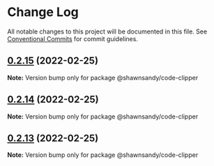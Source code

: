 # Change Log

All notable changes to this project will be documented in this file.
See [Conventional Commits](https://conventionalcommits.org) for commit guidelines.

## [0.2.15](https://github.com/shawn-sandy/ideas/compare/@shawnsandy/code-clipper@0.2.14...@shawnsandy/code-clipper@0.2.15) (2022-02-25)

**Note:** Version bump only for package @shawnsandy/code-clipper





## [0.2.14](https://github.com/shawn-sandy/ideas/compare/@shawnsandy/code-clipper@0.2.12...@shawnsandy/code-clipper@0.2.14) (2022-02-25)

**Note:** Version bump only for package @shawnsandy/code-clipper





## [0.2.13](https://github.com/shawn-sandy/ideas/compare/@shawnsandy/code-clipper@0.2.12...@shawnsandy/code-clipper@0.2.13) (2022-02-25)

**Note:** Version bump only for package @shawnsandy/code-clipper
